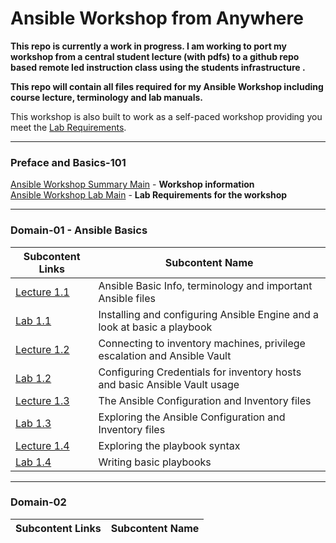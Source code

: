 # Ansible Workshop from Anywhere

**This repo is currently a work in progress. I am working to port my workshop from a central student lecture (with pdfs) to a github repo based remote led instruction class using the students infrastructure .**

**This repo will contain all files required for my Ansible Workshop including course lecture, terminology and lab manuals.**

This workshop is also built to work as a self-paced workshop providing you meet the [Lab Requirements](/docs/LAB-MAIN.md).

_____________________________________________
### Preface and Basics-101
[Ansible Workshop Summary Main](/docs/WORKSHOP-MAIN.md#ansible-workshop--ansible-basics) - **Workshop information**<br>
[Ansible Workshop Lab Main](/docs/LAB-MAIN.md#lab-main) - **Lab Requirements for the workshop**<br>
_____________________________________________
### Domain-01 - Ansible Basics
| Subcontent Links | Subcontent Name |
|------------|-----------------|
|[Lecture 1.1](/docs/LECTURE1.1-MAIN.md)| Ansible Basic Info, terminology and important Ansible files |
|[Lab 1.1 ](/docs/LAB1.1-MAIN.md) | Installing and configuring Ansible Engine and a look at basic a playbook |
|[Lecture 1.2](/docs/LECTURE1.2-MAIN.md)| Connecting to inventory machines, privilege escalation and Ansible Vault |
|[Lab 1.2](/docs/LAB1.2-MAIN.md) | Configuring Credentials for inventory hosts and basic Ansible Vault usage |
|[Lecture 1.3](/docs/LECTURE1.3-MAIN.md)| The Ansible Configuration and Inventory files|
|[Lab 1.3](/docs/LAB1.3-MAIN.md)| Exploring the Ansible Configuration and Inventory files|
|[Lecture 1.4](/docs/LECTURE1.4-MAIN.md)| Exploring the playbook syntax|
|[Lab 1.4](/docs/LAB1.4-MAIN.md)| Writing basic playbooks|
_____________________________________________
### Domain-02
| Subcontent Links | Subcontent Name |
|------------|-----------------|



